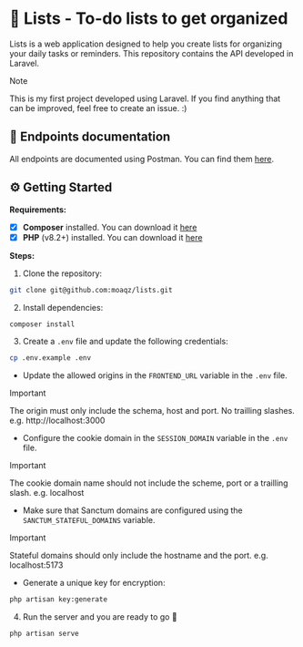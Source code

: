 # 📝 **Lists - To-do lists to get organized**

Lists is a web application designed to help you create lists for organizing your daily tasks or reminders. This repository contains the API developed in Laravel.

> [!Note]
> This is my first project developed using Laravel. If you find anything that can be improved, feel free to create an issue. :)

## 📓 Endpoints documentation

All endpoints are documented using Postman. You can find them [here](https://www.postman.com/moaqz/workspace/public/collection/33971626-f310a71b-23b6-44da-aa21-6733778c7856).

## ⚙️ Getting Started

**Requirements:**

- [x] **Composer** installed. You can download it [here](https://getcomposer.org/download/)
- [x] **PHP** (v8.2+) installed. You can download it [here](https://www.php.net/downloads.php)

**Steps:**

1. Clone the repository:

```bash
git clone git@github.com:moaqz/lists.git
```

2. Install dependencies:

```bash
composer install
```

3. Create a `.env` file and update the following credentials:

```bash
cp .env.example .env
```

-  Update the allowed origins in the `FRONTEND_URL` variable in the `.env` file.

> [!IMPORTANT]
> The origin must only include the schema, host and port. No trailling slashes.
> e.g. http://localhost:3000

- Configure the cookie domain in the `SESSION_DOMAIN` variable in the `.env` file.

> [!IMPORTANT]
> The cookie domain name should not include the scheme, port or a trailling slash.
> e.g. localhost

- Make sure that Sanctum domains are configured using the `SANCTUM_STATEFUL_DOMAINS` variable.

> [!IMPORTANT]
> Stateful domains should only include the hostname and the port.
> e.g. localhost:5173

- Generate a unique key for encryption:

```bash
php artisan key:generate
```

4. Run the server and you are ready to go 🚀

```bash
php artisan serve
```
